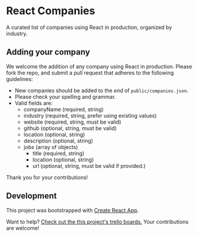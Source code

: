 # React Companies

A curated list of companies using React in production, organized by industry.

## Adding your company

We welcome the addition of any company using React in production. Please fork
the repo, and submit a pull request that adheres to the following guidelines:

* New companies should be added to the _end_ of `public/companies.json`.
* Please check your spelling and grammar.
* Valid fields are:
  * companyName (required, string)
  * industry (required, string, prefer using existing values)
  * website (required, string, must be valid)
  * github (optional, string, must be valid)
  * location (optional, string)
  * description (optional, string)
  * jobs (array of objects)
    * title (required, string)
    * location (optional, string)
    * url (optional, string, must be valid if provided.)

Thank you for your contributions!

## Development

This project was bootstrapped with
[Create React App](https://github.com/facebookincubator/create-react-app).

Want to help?
[Check out the this project's trello boards.](https://trello.com/reactcompanies)
Your contributions are welcome!
